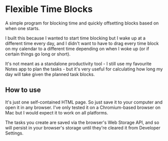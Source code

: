 # Flexible Time Blocks
A simple program for blocking time and quickly offsetting blocks based on when one starts.

I built this because I wanted to start time blocking but I wake up at a different time every day, and I didn't want to have to drag every time block on my calendar to a different time depending on when I woke up (or if certain things go long or short).

It's not meant as a standalone productivity tool - I still use my favourite Notes app to plan the tasks - but it's very useful for calculating how long my day will take given the planned task blocks.

## How to use
It's just one self-contained HTML page. So just save it to your computer and open it in any browser. I've only tested it on a Chromium-based browser on Mac but I would expect it to work on all platforms.

The tasks you create are saved via the browser's Web Storage API, and so will persist in your browser's storage until they're cleared it from Developer Settings.